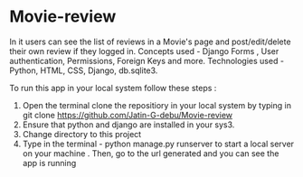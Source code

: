 # Movie-review

In it users can see the list of reviews in a Movie's page and post/edit/delete their own review if they logged in.
Concepts used - Django Forms , User authentication, Permissions, Foreign Keys and more.
Technologies used - Python, HTML, CSS, Django, db.sqlite3.

To run this app in your local system follow these steps :
1. Open the terminal clone the repositiory in your local system by typing in  git clone https://github.com/Jatin-G-debu/Movie-review
2. Ensure that python and django are installed in your sys3. 
3. Change directory to this project 
4. Type in the terminal - python manage.py runserver to start a local server on your machine . Then, go to the url generated and you can see the app is running
